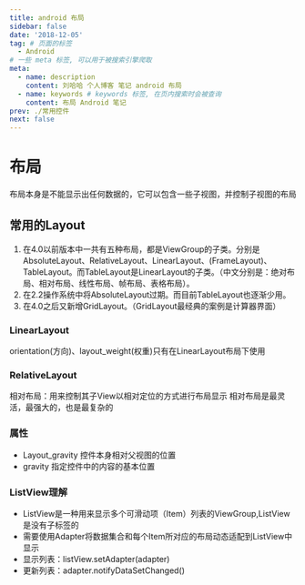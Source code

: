 ```yaml
---
title: android 布局
sidebar: false
date: '2018-12-05'
tag: # 页面的标签 
  - Android
# 一些 meta 标签, 可以用于被搜索引擎爬取
meta:
  - name: description
    content: 刘哈哈 个人博客 笔记 android 布局
  - name: keywords # keywords 标签, 在页内搜索时会被查询
    content: 布局 Android 笔记
prev: ./常用控件
next: false
---
```

<!-- more 摘抄 -->

# 布局
布局本身是不能显示出任何数据的，它可以包含一些子视图，并控制子视图的布局

## 常用的Layout
1. 在4.0以前版本中一共有五种布局，都是ViewGroup的子类。分别是AbsoluteLayout、RelativeLayout、LinearLayout、(FrameLayout)、TableLayout。而TableLayout是LinearLayout的子类。（中文分别是：绝对布局、相对布局、线性布局、帧布局、表格布局）。
2. 在2.2操作系统中将AbsoluteLayout过期。而目前TableLayout也逐渐少用。
3. 在4.0之后又新增GridLayout。（GridLayout最经典的案例是计算器界面）

### LinearLayout
orientation(方向)、layout_weight(权重)只有在LinearLayout布局下使用

### RelativeLayout
相对布局：用来控制其子View以相对定位的方式进行布局显示
相对布局是最灵活，最强大的，也是最复杂的
 
### 属性
+ Layout_gravity 控件本身相对父视图的位置
+ gravity 指定控件中的内容的基本位置

### ListView理解
+ ListView是一种用来显示多个可滑动项（Item）列表的ViewGroup,ListView是没有子标签的
+ 需要使用Adapter将数据集合和每个Item所对应的布局动态适配到ListView中显示
+ 显示列表：listView.setAdapter(adapter)
+ 更新列表：adapter.notifyDataSetChanged()
